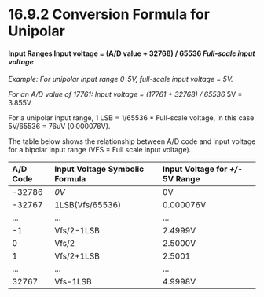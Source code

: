 # 16.9.2 Conversion Formula for Unipolar

#### Input Ranges Input voltage = \(A/D value + 32768\) / 65536  _Full-scale input voltage_ 

_Example: For unipolar input range 0-5V, full-scale input voltage = 5V._ 

_For an A/D value of 17761: Input voltage = \(17761 + 32768\) / 65536_  5V = 3.855V 

For a unipolar input range, 1 LSB = 1/65536 \* Full-scale voltage, in this case 5V/65536 = 76uV \(0.000076V\). 

The table below shows the relationship between A/D code and input voltage for a bipolar input range \(VFS = Full scale input voltage\).

| A/D Code |  Input Voltage Symbolic Formula |  Input Voltage for _+/-_ 5V Range |
| :--- | :--- | :--- |
| -32786 | _0V_ | 0V |
| -32767 | 1LSB\(Vfs/65536\) | 0.000076V |
| ... | ... | ... |
| -1 | Vfs/2-1LSB | 2.4999V |
| 0 | Vfs/2 | 2.5000V |
| 1 | Vfs/2+1LSB | 2.5001 |
| ... | ... | ... |
| 32767 | Vfs-1LSB | 4.9998V |

